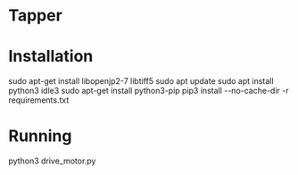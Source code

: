 # Tapper

# Installation
sudo apt-get install libopenjp2-7 libtiff5
sudo apt update
sudo apt install python3 idle3
sudo apt-get install python3-pip
pip3 install --no-cache-dir -r requirements.txt

# Running
python3 drive_motor.py
